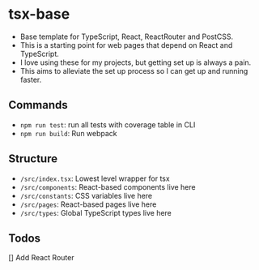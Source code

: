 # tsx-base
- Base template for TypeScript, React, ReactRouter and PostCSS.
- This is a starting point for web pages that depend on React and TypeScript.
- I love using these for my projects, but getting set up is always a pain.
- This aims to alleviate the set up process so I can get up and running faster.  

## Commands
- `npm run test`: run all tests with coverage table in CLI
- `npm run build`: Run webpack

## Structure
- `/src/index.tsx`: Lowest level wrapper for tsx
- `/src/components`: React-based components live here
- `/src/constants`: CSS variables live here
- `/src/pages`: React-based pages live here
- `/src/types`: Global TypeScript types live here

## Todos
[] Add React Router

